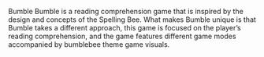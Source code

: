 Bumble
Bumble is a reading comprehension game that is inspired by the design and concepts of the Spelling Bee. What makes Bumble unique is that Bumble takes a different approach, this game is focused on the player’s reading comprehension, and the game features different game modes accompanied by bumblebee theme game visuals.
